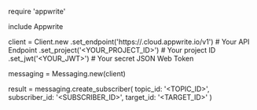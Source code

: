 require 'appwrite'

include Appwrite

client = Client.new
    .set_endpoint('https://<REGION>.cloud.appwrite.io/v1') # Your API Endpoint
    .set_project('<YOUR_PROJECT_ID>') # Your project ID
    .set_jwt('<YOUR_JWT>') # Your secret JSON Web Token

messaging = Messaging.new(client)

result = messaging.create_subscriber(
    topic_id: '<TOPIC_ID>',
    subscriber_id: '<SUBSCRIBER_ID>',
    target_id: '<TARGET_ID>'
)
